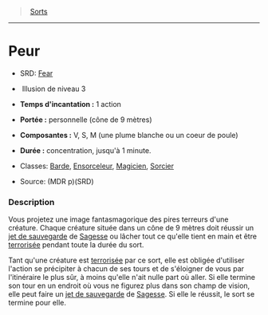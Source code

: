 ﻿---
!SpellItem
Family: SpellHD
Level: 3
Type: Illusion
CastingTime: 1 action
Range: personnelle (cône de 9 mètres)
Components: V, S, M (une plume blanche ou un coeur de poule)
Duration: concentration, jusqu'à 1 minute.
Classes: '[Barde](hd_bard.md), [Ensorceleur](hd_sorcerer.md), [Magicien](hd_wizard.md), [Sorcier](hd_warlock.md)'
Id: spells_hd.md#peur
ParentLink: spells_hd.md#sorts
Name: Peur
ParentName: Sorts
NameLevel: 1
AltName: '[Fear](srd_spells_fear.md)'
Source: (MDR p)(SRD)
Attributes: {}
---
> [Sorts](hd_spells.md)

---

# Peur

- SRD: [Fear](srd_spells_fear.md)

-  Illusion de niveau 3

- **Temps d'incantation :** 1 action

- **Portée :** personnelle (cône de 9 mètres)

- **Composantes :** V, S, M (une plume blanche ou un coeur de poule)

- **Durée :** concentration, jusqu'à 1 minute.

- Classes: [Barde](hd_bard.md), [Ensorceleur](hd_sorcerer.md), [Magicien](hd_wizard.md), [Sorcier](hd_warlock.md)

- Source: (MDR p)(SRD)

### Description

Vous projetez une image fantasmagorique des pires terreurs d'une créature. Chaque créature située dans un cône de 9 mètres doit réussir un [jet de sauvegarde](hd_abilities_jets_de_sauvegarde.md) de [Sagesse](hd_abilities_wisdom.md) ou lâcher tout ce qu'elle tient en main et être [terrorisée](hd_conditions_terrorise.md) pendant toute la durée du sort.

Tant qu'une créature est [terrorisée](hd_conditions_terrorise.md) par ce sort, elle est obligée d'utiliser l'action se précipiter à chacun de ses tours et de s'éloigner de vous par l'itinéraire le plus sûr, à moins qu'elle n'ait nulle part où aller. Si elle termine son tour en un endroit où vous ne figurez plus dans son champ de vision, elle peut faire un [jet de sauvegarde](hd_abilities_jets_de_sauvegarde.md) de [Sagesse](hd_abilities_wisdom.md). Si elle le réussit, le sort se termine pour elle.

